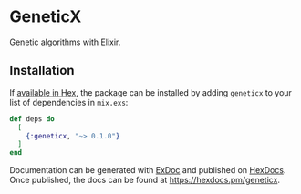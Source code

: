 # GeneticX

Genetic algorithms with Elixir.


## Installation

If [available in Hex](https://hex.pm/docs/publish), the package can be installed
by adding `geneticx` to your list of dependencies in `mix.exs`:

```elixir
def deps do
  [
    {:geneticx, "~> 0.1.0"}
  ]
end
```

Documentation can be generated with [ExDoc](https://github.com/elixir-lang/ex_doc)
and published on [HexDocs](https://hexdocs.pm). Once published, the docs can
be found at <https://hexdocs.pm/geneticx>.

